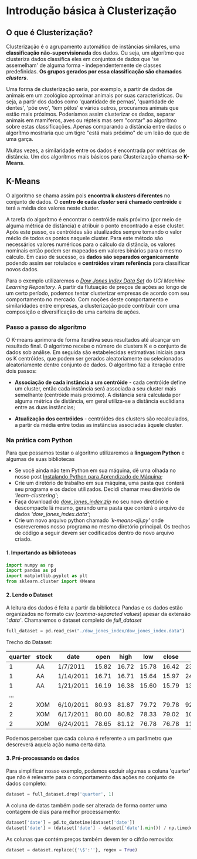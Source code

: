 # Introdução básica à Clusterização

## O que é Clusterização?

Clusterização é o agrupamento automático de instâncias similares, uma **classificação não-supervisionada** dos dados. Ou seja, um algorítmo que clusteriza dados classifica eles em conjuntos de dados que 'se assemelham' de alguma forma - independentemente de classes predefinidas. **Os grupos gerados por essa classificação são chamados *clusters***.

Uma forma de clusterização seria, por exemplo, a partir de dados de animais em um zoológico aproximar animais por suas características. Ou seja, a partir dos dados como 'quantidade de pernas', 'quantidade de dentes', 'põe ovo', 'tem pêlos' e vários outros, procuramos animais que estão mais próximos. Poderíamos assim clusterizar os dados, separar animais em mamíferos, aves ou répteis mas sem "contar" ao algorítmo sobre estas classificações. Apenas comparando a distância entre dados o algorítmo mostraria que um tigre "está mais próximo" de um leão do que de uma garça.

Muitas vezes, a similaridade entre os dados é encontrada por métricas de distância. Um dos algorítmos mais básicos para Clusterização chama-se **K-Means**.

## K-Means

O algorítmo se chama assim pois **encontra k *clusters* diferentes** no conjunto de dados. O **centro de cada *cluster* será chamado centróide** e terá a média dos valores neste cluster.

A tarefa do algorítmo é encontrar o centróide mais próximo (por meio de alguma métrica de distância) e atribuir o ponto encontrado a esse cluster. Após este passo, os centróides são atualizados sempre tomando o valor médio de todos os pontos naquele cluster. Para este método são necessários valores numéricos para o cálculo da distância, os valores nominais então podem ser mapeados em valores binários para o mesmo cálculo. Em caso de sucesso, os **dados são separados organicamente** podendo assim ser rotulados e **centróides viram referência** para classificar novos dados.

Para o exemplo utilizaremos o [*Dow Jones Index Data Set*](http://archive.ics.uci.edu/ml/datasets/Dow+Jones+Index#) do *UCI Machine Learning Repository*. A partir da flutuação de preços de ações ao longo de um certo período, podemos tentar clusterizar empresas de acordo com seu comportamento no mercado. Com noções deste comportamento e similaridades entre empresas, a clusterização pode contribuir com uma composição e diversificação de uma carteira de ações.

### Passo a passo do algorítmo

O Κ-means aprimora de forma iterativa seus resultados até alcançar um resultado final. O algoritmo recebe o número de clusters Κ e o conjunto de dados sob análise. Em seguida são estabelecidas estimativas iniciais para os K centróides, que podem ser gerados aleatoriamente ou selecionados aleatoriamente dentro conjunto de dados. O algoritmo faz a iteração entre dois passos:

- **Associação de cada instância a um centróide** - cada centróide define um cluster, então cada instância será associada a seu cluster mais semelhante (centróide mais próximo). A distância será calculada por alguma métrica de distância, em geral utiliza-se a distância euclidiana entre as duas instâncias;

- **Atualização dos centróides** - centróides dos clusters são recalculados, a partir da média entre todas as instâncias associadas àquele cluster.

### Na prática com Python

Para que possamos testar o algorítmo utilizaremos a **linguagem Python** e algumas de suas bibliotecas

- Se você ainda não tem Python em sua máquina, dê uma olhada no nosso post [Instalando Python para Aprendizado de Máquina](https://lamfo-unb.github.io/2017/06/10/Instalando-Python/);
- Crie um diretório de trabalho em sua máquina, uma pasta que conterá seu programa e os dados utilizados. Decidi chamar meu diretório de *'learn-clustering'*;
- Faça download do [*dow_jones_index.zip*](http://archive.ics.uci.edu/ml/machine-learning-databases/00312/) no seu novo diretório e descompacte lá mesmo, gerando uma pasta que conterá o arquivo de dados *'dow_jones_index.data'*;
- Crie um novo arquivo python chamado *'k-means-dji.py'* onde escreveremos nosso programa no mesmo diretório principal. Os trechos de código a seguir devem ser codificados dentro do novo arquivo criado.

#### 1. Importando as bibliotecas

```python
import numpy as np
import pandas as pd
import matplotlib.pyplot as plt
from sklearn.cluster import KMeans
```

#### 2. Lendo o Dataset

A leitura dos dados é feita a partir da biblioteca Pandas e os dados estão organizados no formato csv (*comma-separated values*) apesar da extensão *'.data'*. Chamaremos o dataset completo de *full_dataset*

```python
full_dataset = pd.read_csv("./dow_jones_index/dow_jones_index.data")
```

Trecho do Dataset:

quarter | stock | date | open | high | low | close | volume | percent_change_price | percent_change_volume_over_last_wk | previous_weeks_volume | next_weeks_open | next_weeks_close | percent_change_next_weeks_price | days_to_next_dividend | percent_return_next_dividend
--- | --- | --- | --- | --- | --- | --- | --- | --- | --- | --- | --- | --- | --- | --- | ---
1 | AA | 1/7/2011 | 15.82 | 16.72 | 15.78 | 16.42 | 239655616 | 3.79267 | NaN | NaN | 16.71 | 15.97 | -4.42849 | 26 | 0.182704
1 | AA | 1/14/2011 | 16.71 | 16.71 | 15.64 | 15.97 | 242963398 | -4.42849 | 1.380223028 | 239655616 | 16.19 | 15.79 | -2.47066 | 19 | 0.187852
1 | AA | 1/21/2011 | 16.19 | 16.38 | 15.60 | 15.79 | 138428495 | -2.47066 | -43.02495926 | 242963398 | 15.87 | 16.13 | 1.63831 | 12 | 0.189994
| ... |
2 | XOM | 6/10/2011 | 80.93 | 81.87 | 79.72 | 79.78 | 92380844 | -1.42098 | 17.50851907 | 78616295 | 80.00 | 79.02 | -1.225 | 61 | 0.58912
2 | XOM | 6/17/2011 | 80.00 | 80.82 | 78.33 | 79.02 | 100521400 | -1.225 | 8.8119524 | 92380844 | 78.65 | 76.78 | -2.37762 | 54 | 0.594786
2 | XOM | 6/24/2011 | 78.65 | 81.12 | 76.78 | 76.78 | 118679791 | -2.37762 | 18.06420424 | 100521400 | 76.88 | 82.01 | 6.67274 | 47 | 0.612139

Podemos perceber que cada coluna é referente a um parâmetro que descreverá aquela ação numa certa data.

#### 3. Pré-processando os dados

Para simplificar nosso exemplo, podemos excluir algumas a coluna 'quarter' que não é relevante para o comportamento das ações no conjunto de dados completo:

```python
dataset = full_dataset.drop('quarter', 1)
```

A coluna de datas também pode ser alterada de forma conter uma contagem de dias para melhor processamento:

```python
dataset['date'] = pd.to_datetime(dataset['date'])
dataset['date'] = (dataset['date'] - dataset['date'].min()) / np.timedelta64(1,'D')
```

As colunas que contém preços também devem ter o cifrão removido:

```python
dataset = dataset.replace({'\$':''}, regex = True)
```
